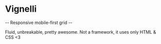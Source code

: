 # Vignelli

-- Responsive mobile-first grid --

   Fluid, unbreakable, pretty awesome.
   Not a framework, it uses only HTML &amp; CSS &lt;3
